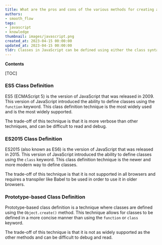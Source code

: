 ```yaml
---
title: What are the pros and cons of the various methods for creating a class in javascript?
authors:
- smooth_flow
tags:
- javascript
- knowledge
thumbnail: images/javascript.png
created_at: 2023-04-15 00:00:00
updated_at: 2023-04-15 00:00:00
tldr: Classes in JavaScript can be defined using either the class syntax or the prototype syntax; the trade-off is that the class syntax is easier to read and use, but the prototype syntax is more powerful.
---
```


**Contents**

[TOC]

### ES5 Class Definition

ES5 (ECMAScript 5) is the version of JavaScript that was released in 2009. This version of JavaScript introduced the ability to define classes using the `function` keyword. This class definition technique is the most widely used and is the most widely supported. 

The trade-off of this technique is that it is more verbose than other techniques, and can be difficult to read and debug.

### ES2015 Class Definition

ES2015 (also known as ES6) is the version of JavaScript that was released in 2015. This version of JavaScript introduced the ability to define classes using the `class` keyword. This class definition technique is the newer and more modern way to define classes. 

The trade-off of this technique is that it is not supported in all browsers and requires a transpiler like Babel to be used in order to use it in older browsers.

### Prototype-based Class Definition

Prototype-based class definition is a technique where classes are defined using the `Object.create()` method. This technique allows for classes to be defined in a more concise manner than using the `function` or `class` keyword.

The trade-off of this technique is that it is not as widely supported as the other methods and can be difficult to debug and read.

